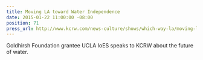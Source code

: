 ```yaml
---
title: Moving LA toward Water Independence
date: 2015-01-22 11:00:00 -08:00
position: 71
press_url: http://www.kcrw.com/news-culture/shows/which-way-la/moving-la-toward-water-independence
---
```


Goldhirsh Foundation grantee UCLA IoES speaks to KCRW about the future of water.

